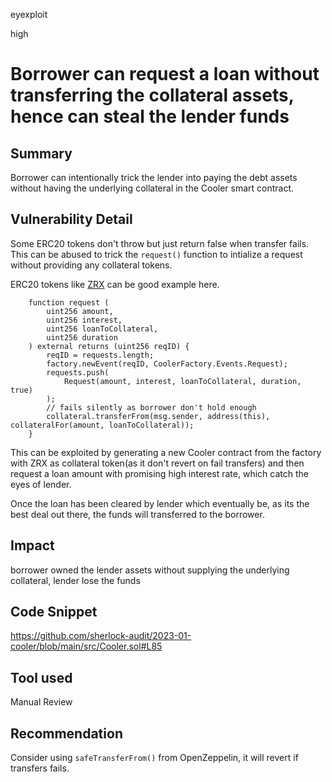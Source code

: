 eyexploit

high

# Borrower can request a loan without transferring the collateral assets, hence can steal the lender funds

## Summary
Borrower can intentionally trick the lender into paying the debt assets without having the underlying collateral in the Cooler smart contract.

## Vulnerability Detail
Some ERC20 tokens don't throw but just return false when transfer fails. This can be abused to trick the `request()` function to intialize a request without providing any collateral tokens. 

ERC20 tokens like [ZRX](https://etherscan.io/address/0xe41d2489571d322189246dafa5ebde1f4699f498#code#L112) can be good example here. 

```solidity 
    function request (
        uint256 amount,
        uint256 interest,
        uint256 loanToCollateral,
        uint256 duration
    ) external returns (uint256 reqID) {
        reqID = requests.length;
        factory.newEvent(reqID, CoolerFactory.Events.Request);
        requests.push(
            Request(amount, interest, loanToCollateral, duration, true)
        );
        // fails silently as borrower don't hold enough
        collateral.transferFrom(msg.sender, address(this), collateralFor(amount, loanToCollateral)); 
    }
```
This can be exploited by generating a new Cooler contract from the factory with ZRX as collateral token(as it don't revert on fail transfers) and then request a loan amount with promising high interest rate, which catch the eyes of lender. 

Once the loan has been cleared by lender which eventually be, as its the best deal out there, the funds will transferred to the borrower. 

## Impact
borrower owned the lender assets without supplying the underlying collateral, lender lose the funds

## Code Snippet
https://github.com/sherlock-audit/2023-01-cooler/blob/main/src/Cooler.sol#L85

## Tool used

Manual Review

## Recommendation
Consider using `safeTransferFrom()` from OpenZeppelin, it will revert if transfers fails. 